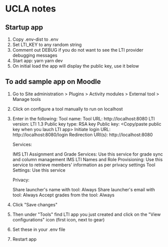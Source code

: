 # UCLA notes

## Startup app

1. Copy .env-dist to .env
2. Set LTI_KEY to any random string
3. Comment out DEBUG if you do not want to see the LTI provider debugging messages
4. Start app:
   yarn
   yarn dev
5. On initial load the app will display the public key, use it below

## To add sample app on Moodle

1. Go to Site administration > Plugins > Activity modules > External tool > Manage tools
2. Click on configure a tool manually to run on localhost
3. Enter in the following:
   Tool name: <Anything>
   Tool URL: http://localhost:8080
   LTI version: LTI 1.3
   Public key type: RSA key
   Public key: <Copy/paste public key when you lauch LTI app>
   Initiate login URL: http://localhost:8080/login
   Redirection URI(s): http://localhost:8080

   Services:

   IMS LTI Assignment and Grade Services: Use this service for grade sync and column management
   IMS LTI Names and Role Provisioning: Use this service to retrieve members' information as per privacy settings
   Tool Settings: Use this service

   Privacy:

   Share launcher's name with tool: Always
   Share launcher's email with tool: Always
   Accept grades from the tool: Always

4. Click "Save changes"
5. Then under "Tools" find LTI app you just created and click on the "View configurations" icon (first icon, next to gear)
6. Set these in your .env file
7. Restart app
